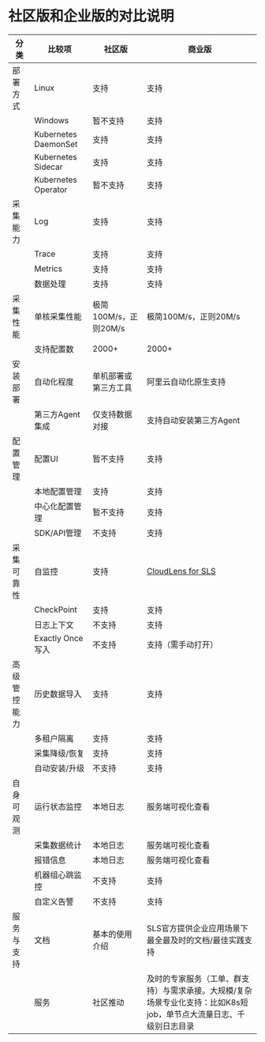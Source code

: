 # 社区版和企业版的对比说明

| **分类** | **比较项**              | **社区版**          | **商业版**                                                                   |
| ------ | -------------------- | ---------------- | ------------------------------------------------------------------------- |
| 部署方式   | Linux                | 支持               | 支持                                                                        |
|        | Windows              | 暂不支持             | 支持                                                                        |
|        | Kubernetes DaemonSet | 支持               | 支持                                                                        |
|        | Kubernetes Sidecar   | 支持               | 支持                                                                        |
|        | Kubernetes Operator  | 暂不支持             | 支持                                                                        |
| 采集能力   | Log                  | 支持               | 支持                                                                        |
|        | Trace                | 支持               | 支持                                                                        |
|        | Metrics              | 支持               | 支持                                                                        |
|        | 数据处理                 | 支持               | 支持                                                                        |
| 采集性能   | 单核采集性能               | 极简100M/s，正则20M/s | 极简100M/s，正则20M/s                                                          |
|        | 支持配置数                | 2000+            | 2000+                                                                     |
| 安装部署   | 自动化程度                | 单机部署或第三方工具       | 阿里云自动化原生支持                                                                |
|        | 第三方Agent集成           | 仅支持数据对接          | 支持自动安装第三方Agent                                                            |
| 配置管理   | 配置UI                 | 暂不支持             | 支持                                                                        |
|        | 本地配置管理               | 支持               | 支持                                                                        |
|        | 中心化配置管理              | 暂不支持             | 支持                                                                        |
|        | SDK/API管理            | 不支持              | 支持                                                                        |
| 采集可靠性  | 自监控                  | 支持               | [CloudLens for SLS](https://help.aliyun.com/document\_detail/425764.html) |
|        | CheckPoint           | 支持               | 支持                                                                        |
|        | 日志上下文                | 不支持              | 支持                                                                        |
|        | Exactly Once写入       | 不支持              | 支持（需手动打开）                                                                 |
| 高级管控能力 | 历史数据导入               | 支持               | 支持                                                                        |
|        | 多租户隔离                | 支持               | 支持                                                                        |
|        | 采集降级/恢复              | 支持               | 支持                                                                        |
|        | 自动安装/升级              | 不支持              | 支持                                                                        |
| 自身可观测  | 运行状态监控               | 本地日志             | 服务端可视化查看                                                                  |
|        | 采集数据统计               | 本地日志             | 服务端可视化查看                                                                  |
|        | 报错信息                 | 本地日志             | 服务端可视化查看                                                                  |
|        | 机器组心跳监控              | 不支持              | 支持                                                                        |
|        | 自定义告警                | 不支持              | 支持                                                                        |
| 服务与支持  | 文档                   | 基本的使用介绍          | SLS官方提供企业应用场景下最全最及时的文档/最佳实践支持                                             |
|        | 服务                   | 社区推动             | 及时的专家服务（工单、群支持）与需求承接。大规模/复杂场景专业化支持：比如K8s短job，单节点大流量日志、千级别日志目录             |
